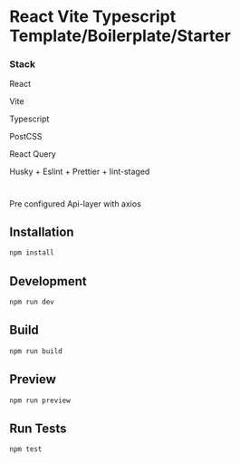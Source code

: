 # React Vite Typescript Template/Boilerplate/Starter

### Stack

React

Vite

Typescript

PostCSS

React Query

Husky + Eslint + Prettier + lint-staged

#

Pre configured Api-layer with axios

## Installation

```bash
npm install
```

## Development

```bash
npm run dev
```

## Build

```bash
npm run build
```

## Preview

```bash
npm run preview
```

## Run Tests

```bash
npm test
```

